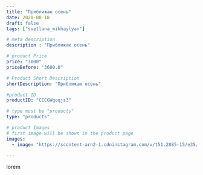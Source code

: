 ```yaml
---
title: "Приближаю осень"
date: 2020-08-18
draft: false
tags: ["svetlana_mikhaylyan"]

# meta description
description : "Приближаю осень"

# product Price
price: "3000"
priceBefore: "3600.0"

# Product Short Description
shortDescription: "Приближаю осень"

#product ID
productID: "CECGWgoqjs3"

# type must be "products"
type: "products"

# product Images
# first image will be shown in the product page
images:
  - image: "https://scontent-arn2-1.cdninstagram.com/v/t51.2885-15/e35/117733685_908801102962711_3649848983966002445_n.jpg?se=7&tp=1&_nc_ht=scontent-arn2-1.cdninstagram.com&_nc_cat=107&_nc_ohc=XCJ7jluqh5AAX-8oAPd&oh=fb35eba88b1d629e374f64e1fd7fcda4&oe=60742B52&ig_cache_key=MjM3ODQ5MTQ4ODM1NDU4MTMwMw%3D%3D.2"

---
```

lorem
